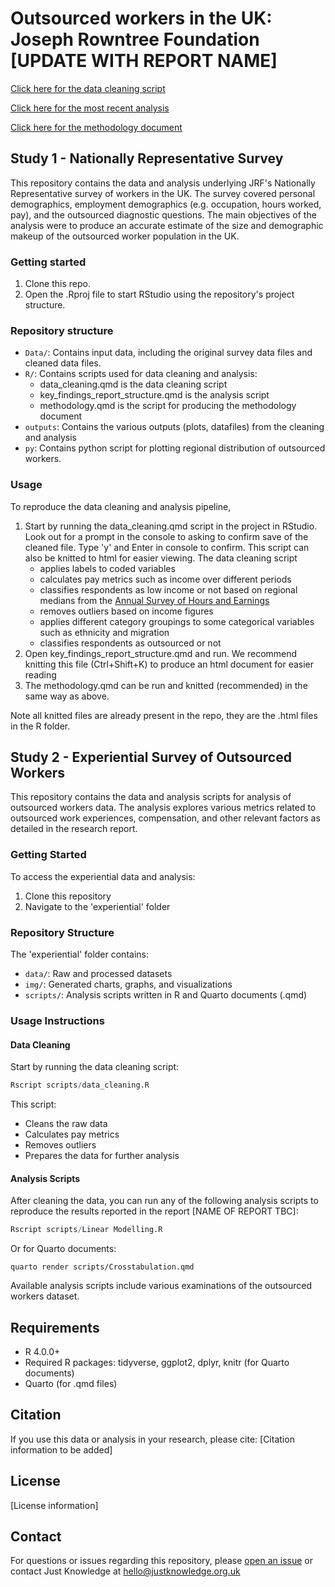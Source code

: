 # Outsourced workers in the UK: Joseph Rowntree Foundation [UPDATE WITH REPORT NAME]


[Click here for the data cleaning script](https://justknowledge-uk.github.io/jrf_nat_rep/R/data_cleaning)

[Click here for the most recent analysis](https://justknowledge-uk.github.io/jrf_nat_rep/R/key_findings_report_structure)

[Click here for the methodology document](https://justknowledge-uk.github.io/jrf_nat_rep/R/methodology)

## Study 1 - Nationally Representative Survey

This repository contains the data and analysis underlying JRF's Nationally Representative survey of workers in the UK. The survey covered personal demographics, employment demographics (e.g. occupation, hours worked, pay), and the outsourced diagnostic questions. The main objectives of the analysis were to produce an accurate estimate of the size and demographic makeup of the outsourced worker population in the UK.

### Getting started

1. Clone this repo.
2. Open the .Rproj file to start RStudio using the repository's project structure.

### Repository structure

- `Data/`: Contains input data, including the original survey data files and cleaned data files.
- `R/`: Contains scripts used for data cleaning and analysis:
  - data_cleaning.qmd is the data cleaning script
  - key_findings_report_structure.qmd is the analysis script
  - methodology.qmd is the script for producing the methodology document
- `outputs`: Contains the various outputs (plots, datafiles) from the cleaning and analysis
- `py`: Contains python script for plotting regional distribution of outsourced workers.

### Usage

To reproduce the data cleaning and analysis pipeline, 

1. Start by running the data_cleaning.qmd script in the project in RStudio. Look out for a prompt in the console to asking to confirm save of the cleaned file. Type 'y' and Enter in console to confirm. This script can also be knitted to html for easier viewing. The data cleaning script 
    - applies labels to coded variables
    - calculates pay metrics such as income over different periods
    - classifies respondents as low income or not based on regional medians from the [Annual Survey of Hours and Earnings](https://www.ons.gov.uk/employmentandlabourmarket/peopleinwork/earningsandworkinghours/datasets/allemployeesashetable1)
    - removes outliers based on income figures
    - applies different category groupings to some categorical variables such as ethnicity and migration
    - classifies respondents as outsourced or not
2. Open key_findings_report_structure.qmd and run. We recommend knitting this file (Ctrl+Shift+K) to produce an html document for easier reading
3. The methodology.qmd can be run and knitted (recommended) in the same way as above.

Note all knitted files are already present in the repo, they are the .html files in the R folder.
## Study 2 - Experiential Survey of Outsourced Workers

This repository contains the data and analysis scripts for analysis of outsourced workers data. The analysis explores various metrics related to outsourced work experiences, compensation, and other relevant factors as detailed in the research report.

### Getting Started

To access the experiential data and analysis:

1. Clone this repository
2. Navigate to the 'experiential' folder

### Repository Structure

The 'experiential' folder contains:
- `data/`: Raw and processed datasets
- `img/`: Generated charts, graphs, and visualizations
- `scripts/`: Analysis scripts written in R and Quarto documents (.qmd)

### Usage Instructions

#### Data Cleaning

Start by running the data cleaning script:
```R
Rscript scripts/data_cleaning.R
```

This script:
- Cleans the raw data
- Calculates pay metrics
- Removes outliers
- Prepares the data for further analysis

#### Analysis Scripts

After cleaning the data, you can run any of the following analysis scripts to reproduce the results reported in the report [NAME OF REPORT TBC]:

```R
Rscript scripts/Linear Modelling.R
```

Or for Quarto documents:
```
quarto render scripts/Crosstabulation.qmd
```

Available analysis scripts include various examinations of the outsourced workers dataset.

## Requirements

- R 4.0.0+
- Required R packages: tidyverse, ggplot2, dplyr, knitr (for Quarto documents)
- Quarto (for .qmd files)

## Citation

If you use this data or analysis in your research, please cite:
[Citation information to be added]

## License

[License information]

## Contact

For questions or issues regarding this repository, please [open an issue](link) or contact Just Knowledge at hello@justknowledge.org.uk
